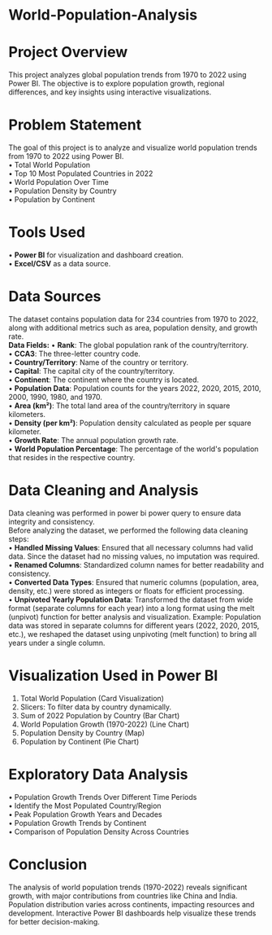 # World-Population-Analysis
# Project Overview  
This project analyzes global population trends from 1970 to 2022 using Power BI. The objective is to explore population growth, regional differences, and key insights using interactive visualizations.  
# Problem Statement  
The goal of this project is to analyze and visualize world population trends from 1970 to 2022 using Power BI.  
•	Total World Population  
•	Top 10 Most Populated Countries in 2022  
•	World Population Over Time  
•	Population Density by Country  
•	Population by Continent  
# Tools Used
•	**Power BI** for visualization and dashboard creation.  
•	**Excel/CSV** as a data source.  

# Data Sources  
The dataset contains population data for 234 countries from 1970 to 2022, along with additional metrics such as area, population density, and growth rate.  
**Data Fields:**
•	**Rank**: The global population rank of the country/territory.  
•	**CCA3**: The three-letter country code.  
•	**Country/Territory**: Name of the country or territory.  
•	**Capital**: The capital city of the country/territory.  
•	**Continent**: The continent where the country is located.  
•	**Population Data**: Population counts for the years 2022, 2020, 2015, 2010, 2000, 1990, 1980, and 1970.  
•	**Area (km²)**: The total land area of the country/territory in square kilometers.  
•	**Density (per km²)**: Population density calculated as people per square kilometer.  
•	**Growth Rate**: The annual population growth rate.  
•	**World Population Percentage**: The percentage of the world's population that resides in the respective country.  

# Data Cleaning and Analysis  
Data cleaning was performed in power bi power query to ensure data integrity and consistency.  
Before analyzing the dataset, we performed the following data cleaning steps:  
•	**Handled Missing Values**: Ensured that all necessary columns had valid data. Since the dataset had no missing values, no imputation was required.  
•	**Renamed Columns**: Standardized column names for better readability and consistency.   
•	**Converted Data Types**: Ensured that numeric columns (population, area, density, etc.) were stored as integers or floats for efficient processing.  
•	**Unpivoted Yearly Population Data**: Transformed the dataset from wide format (separate columns for each year) into a long format using the melt (unpivot) function for better analysis and visualization. Example: Population data was stored in separate columns for different years (2022, 2020, 2015, etc.), we reshaped the dataset using unpivoting (melt function) to bring all years under a single column.  

# Visualization Used in Power BI  
1.	Total World Population (Card Visualization)
2.	Slicers: To filter data by country dynamically.
3.	Sum of 2022 Population by Country (Bar Chart)
4.	World Population Growth (1970-2022) (Line Chart)
5.  Population Density by Country (Map)
6.	Population by Continent (Pie Chart)

# Exploratory Data Analysis  

•	Population Growth Trends Over Different Time Periods  
•	Identify the Most Populated Country/Region  
•	Peak Population Growth Years and Decades  
•	Population Growth Trends by Continent  
•	Comparison of Population Density Across Countries  

# Conclusion  
The analysis of world population trends (1970-2022) reveals significant growth, with major contributions from countries like China and India. Population distribution varies across continents, impacting resources and development. Interactive Power BI dashboards help visualize these trends for better decision-making.



   






